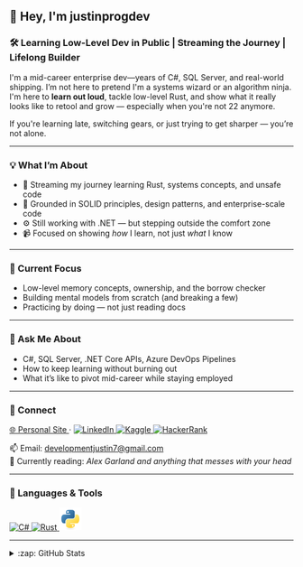 ## 👋 Hey, I'm justinprogdev

### 🛠️ Learning Low-Level Dev in Public | Streaming the Journey | Lifelong Builder

I'm a mid-career enterprise dev—years of C#, SQL Server, and real-world shipping. I’m not here to pretend I'm a systems wizard or an algorithm ninja. I'm here to **learn out loud**, tackle low-level Rust, and show what it really looks like to retool and grow — especially when you're not 22 anymore.

If you're learning late, switching gears, or just trying to get sharper — you’re not alone.

---

### 💡 What I’m About
- 🦀 Streaming my journey learning Rust, systems concepts, and unsafe code
- 🧱 Grounded in SOLID principles, design patterns, and enterprise-scale code
- ⚙️ Still working with .NET — but stepping outside the comfort zone
- 📹 Focused on showing *how* I learn, not just *what* I know

---

### 🌱 Current Focus
- Low-level memory concepts, ownership, and the borrow checker
- Building mental models from scratch (and breaking a few)
- Practicing by doing — not just reading docs

---

### 💬 Ask Me About
- C#, SQL Server, .NET Core APIs, Azure DevOps Pipelines
- How to keep learning without burning out
- What it’s like to pivot mid-career while staying employed

---

### 🔗 Connect
<p align="left">
  <a href="https://www.neetz.info/about" target="_blank">
    🌐 Personal Site
  </a> · 
  <a href="https://linkedin.com/in/bizdork" target="_blank">
    <img src="https://raw.githubusercontent.com/rahuldkjain/github-profile-readme-generator/master/src/images/icons/Social/linked-in-alt.svg" alt="LinkedIn" height="30" width="40" />
  </a>
  <a href="https://www.kaggle.com/justinmcclain" target="_blank">
    <img src="https://raw.githubusercontent.com/rahuldkjain/github-profile-readme-generator/master/src/images/icons/Social/kaggle.svg" alt="Kaggle" height="30" width="40" />
  </a>
  <a href="https://www.hackerrank.com/uebertech" target="_blank">
    <img src="https://raw.githubusercontent.com/rahuldkjain/github-profile-readme-generator/master/src/images/icons/Social/hackerrank.svg" alt="HackerRank" height="30" width="40" />
  </a>
</p>

📫 Email: developmentjustin7@gmail.com  
📗 Currently reading: *Alex Garland and anything that messes with your head*

---

### 🧰 Languages & Tools
<p align="left">
  <a href="https://learn.microsoft.com/en-us/dotnet/csharp/" target="_blank">
    <img src="https://upload.wikimedia.org/wikipedia/commons/b/bd/Logo_C_sharp.svg" alt="C#" width="40" height="40"/>
  </a>
  <a href="https://www.rust-lang.org/" target="_blank">
    <img src="https://upload.wikimedia.org/wikipedia/commons/d/d5/Rust_programming_language_black_logo.svg" alt="Rust" width="40" height="40"/>
  </a>
  <a href="https://www.python.org" target="_blank">
    <img src="https://raw.githubusercontent.com/devicons/devicon/master/icons/python/python-original.svg" alt="Python" width="40" height="40"/>
  </a>
</p>

---

<details>
  <summary>:zap: GitHub Stats</summary>
  <a href="https://github.com/justinprogdev/github-readme-stats">
    <img align="center" src="https://github-readme-stats.vercel.app/api?username=justinprogdev&show_icons=true&include_all_commits=true&theme=dracula&hide_border=true" alt="GitHub stats" />
  </a>
  <br><br>
  <a href="https://github.com/justinprogdev/github-readme-stats">
    <img align="center" src="https://github-readme-stats.vercel.app/api/top-langs/?username=justinprogdev&theme=dracula&hide_border=true" />
  </a>
</details>
